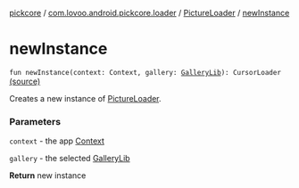 [pickcore](../../index.md) / [com.lovoo.android.pickcore.loader](../index.md) / [PictureLoader](index.md) / [newInstance](./new-instance.md)

# newInstance

`fun newInstance(context: Context, gallery: `[`GalleryLib`](../../com.lovoo.android.pickcore.model/-gallery-lib/index.md)`): CursorLoader` [(source)](https://github.com/lovoo/android-pickpic/blob/master/pickcore/src/main/kotlin/com/lovoo/android/pickcore/loader/PictureLoader.kt#L88)

Creates a new instance of [PictureLoader](index.md).

### Parameters

`context` - the app [Context](#)

`gallery` - the selected [GalleryLib](../../com.lovoo.android.pickcore.model/-gallery-lib/index.md)

**Return**
new instance

